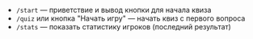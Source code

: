 - `/start` — приветствие и вывод кнопки для начала квиза
- `/quiz` или кнопка "Начать игру" — начать квиз с первого вопроса
- `/stats` — показать статистику игроков (последний результат)
